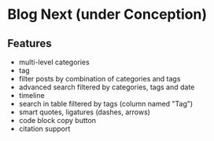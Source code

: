 # Blog Next (under Conception)

## Features

- multi-level categories
- tag
- filter posts by combination of categories and tags
- advanced search filtered by categories, tags and date
- timeline
- search in table filtered by tags (column named "Tag")
- smart quotes, ligatures (dashes, arrows)
- code block copy button
- citation support
